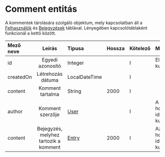 # Comment entitás

A kommentek tárolására szolgáló objektum, mely kapcsolatban áll a [Felhasználók](entity-user.md) és [Bejegyzések](entity-entry.md) táblával. Lényegében kapcsolótáblaként funkcionál a kettő között.

| Mező neve |                Leírás                 | Típusa                   | Hossza | Kötelező | Megkötések                            |
| :-------- | :-----------------------------------: | :----------------------- | :----- | :------- | :------------------------------------ |
| id        |           Egyedi azonosító            | Integer                  |        | I        | Elsődleges kulcs                      |
| createdOn |           Létrehozás dátuma           | LocalDateTime            |        | I        |                                       |
| content   |           Komment tartalma            | String                   | 2000   | I        |                                       |
| author    |           Komment szerzője            | [User](entity-user.md)   |        | I        | A User.id-hoz tartozó idegen kulcs.   |
| content   | Bejegyzés, melyhez tartozik a komment | [Entry](entity-entry.md) | 2000   | I        | Az Entry.id-hoz tartozó idegen kulcs. |
